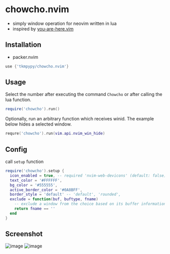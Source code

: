 # chowcho.nvim

- simply window operation for neovim written in lua
- inspired by [you-are-here.vim](https://github.com/bignimbus/you-are-here.vim)

## Installation

- packer.nvim

```lua
use {'tkmpypy/chowcho.nvim'}
```

## Usage

Select the number after executing the command `Chowcho` or after calling the lua function.

```lua
require('chowcho').run()
```

Optionally, run an arbitrary function which receives winid.
The example below hides a selected window.

```lua
requre('chowcho').run(vim.api.nvim_win_hide)
```

## Config

call `setup` function

```lua
require('chowcho').setup {
  icon_enabled = true, -- required 'nvim-web-devicons' (default: false)
  text_color = '#FFFFFF',
  bg_color = '#555555',
  active_border_color = '#0A8BFF',
  border_style = 'default' -- 'default', 'rounded',
  exclude = function(buf, buftype, fname)
    -- exclude a window from the choice based on its buffer information
    return fname == ''
  end
}
```

## Screenshot

![image](https://user-images.githubusercontent.com/17525828/101620670-2c517100-3a58-11eb-91c8-575fdde092f1.png)
![image](https://user-images.githubusercontent.com/17525828/101620683-31162500-3a58-11eb-91a2-e7fc36e708a7.png)
